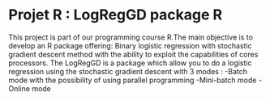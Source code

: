 <h1>Projet R : LogRegGD package R </h1>
This project is part of our programming course R.The main objective is to develop an R package offering: Binary logistic regression with stochastic gradient descent method with the ability to exploit the capabilities of cores processors.
The LogRegGD is a package which allow you to do a logistic regression using the stochastic gradient descent with 3 modes :
-Batch mode with the possibility of using parallel programming
-Mini-batch mode
-Online mode

